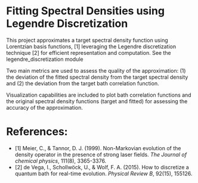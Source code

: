 # Fitting Spectral Densities using Legendre Discretization

This project approximates a target spectral density function using Lorentzian basis functions, [1] leveraging the Legendre discretization technique [2] for efficient representation and computation. See the legendre_discretization module

Two main metrics are used to assess the quality of the approximation: (1) the deviation of the fitted spectral density from the target spectral density and (2) the deviation from the target bath correlation function.

Visualization capabilities are included to plot bath correlation functions and the original spectral density functions (target and fitted) for assessing the accuracy of the approximation.


# References:
- [1] Meier, C., & Tannor, D. J. (1999). Non-Markovian evolution of the density operator in the presence of strong laser fields. _The Journal of chemical physics_, 111(8), 3365-3376.
- [2] de Vega, I., Schollwöck, U., & Wolf, F. A. (2015). How to discretize a quantum bath for real-time evolution. _Physical Review B_, 92(15), 155126.